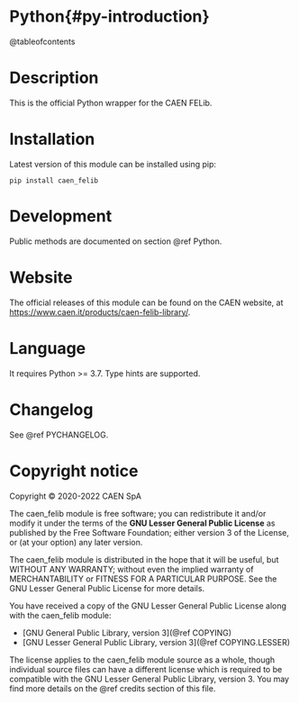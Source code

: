 # Python{#py-introduction}
@tableofcontents

# Description
This is the official Python wrapper for the CAEN FELib.

# Installation
Latest version of this module can be installed using pip:

    pip install caen_felib

# Development
Public methods are documented on section @ref Python.

# Website
The official releases of this module can be found on the CAEN website,
at https://www.caen.it/products/caen-felib-library/.

# Language
It requires Python >= 3.7. Type hints are supported.

# Changelog
See @ref PYCHANGELOG.

# Copyright notice
Copyright &copy; 2020-2022 CAEN SpA

The caen_felib module is free software; you can redistribute it and/or
modify it under the terms of the **GNU Lesser General Public
License** as published by the Free Software Foundation; either
version 3 of the License, or (at your option) any later version.

The caen_felib module is distributed in the hope that it will be useful,
but WITHOUT ANY WARRANTY; without even the implied warranty of
MERCHANTABILITY or FITNESS FOR A PARTICULAR PURPOSE. See the GNU
Lesser General Public License for more details.

You have received a copy of the GNU Lesser General Public License along
with the caen_felib module:
- [GNU General Public Library, version 3](@ref COPYING)
- [GNU Lesser General Public Library, version 3](@ref COPYING.LESSER)

The license applies to the caen_felib module source as a whole, though
individual source files can have a different license which is required to be
compatible with the GNU Lesser General Public Library, version 3. You may find
more details on the @ref credits section of this file.

